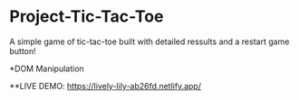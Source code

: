 # Project-Tic-Tac-Toe

A simple game of tic-tac-toe built with detailed ressults and a restart game button! 

*DOM Manipulation

**LIVE DEMO: https://lively-lily-ab26fd.netlify.app/
